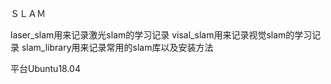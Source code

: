 ＳＬＡＭ

laser_slam用来记录激光slam的学习记录
visal_slam用来记录视觉slam的学习记录
slam_library用来记录常用的slam库以及安装方法

平台Ubuntu18.04

